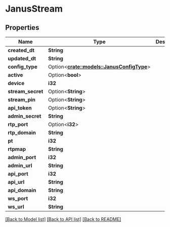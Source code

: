 # JanusStream

## Properties

Name | Type | Description | Notes
------------ | ------------- | ------------- | -------------
**created_dt** | **String** |  | [readonly]
**updated_dt** | **String** |  | [readonly]
**config_type** | Option<[**crate::models::JanusConfigType**](JanusConfigType.md)> |  | [readonly]
**active** | Option<**bool**> |  | [optional]
**device** | **i32** |  | [readonly]
**stream_secret** | Option<**String**> |  | [optional]
**stream_pin** | Option<**String**> |  | [optional]
**api_token** | Option<**String**> |  | [optional]
**admin_secret** | **String** |  | [readonly]
**rtp_port** | Option<**i32**> |  | [optional]
**rtp_domain** | **String** |  | [readonly]
**pt** | **i32** |  | [readonly]
**rtpmap** | **String** |  | [readonly]
**admin_port** | **i32** |  | [readonly]
**admin_url** | **String** |  | [readonly]
**api_port** | **i32** |  | [readonly]
**api_url** | **String** |  | [readonly]
**api_domain** | **String** |  | [readonly]
**ws_port** | **i32** |  | [readonly]
**ws_url** | **String** |  | [readonly]

[[Back to Model list]](../README.md#documentation-for-models) [[Back to API list]](../README.md#documentation-for-api-endpoints) [[Back to README]](../README.md)


